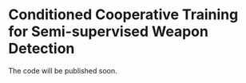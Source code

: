 # Conditioned Cooperative Training for Semi-supervised Weapon Detection

The code will be published soon.
